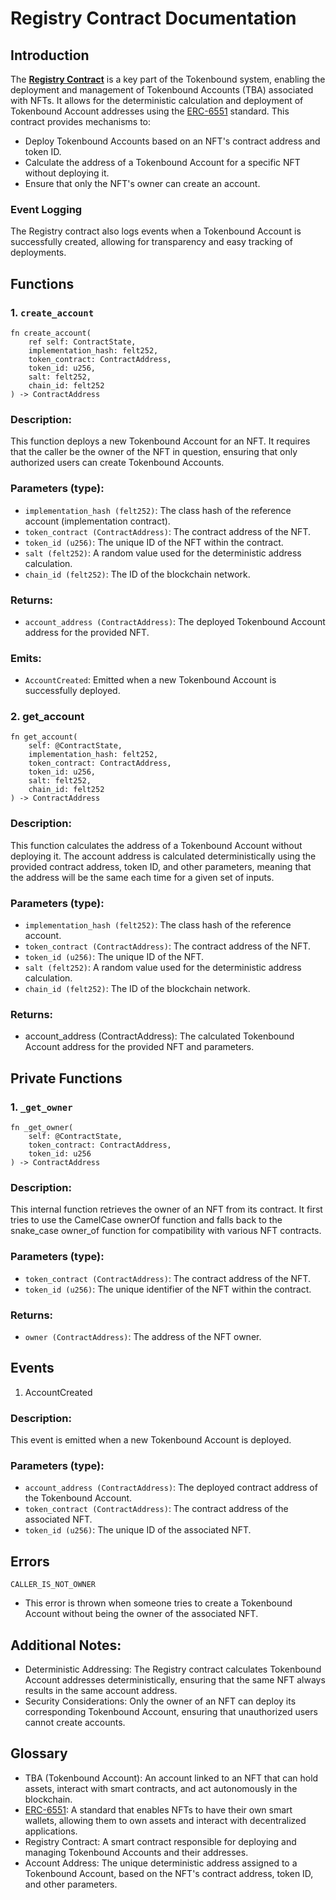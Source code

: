 # Registry Contract Documentation

## Introduction

The **[Registry Contract](https://github.com/horuslabsio/TBA/blob/v3/README.md#the-registry-contract)** is a key part of the Tokenbound system, enabling the deployment and management of Tokenbound Accounts (TBA) associated with NFTs. It allows for the deterministic calculation and deployment of Tokenbound Account addresses using the [ERC-6551](https://github.com/erc6551/reference) standard. This contract provides mechanisms to:

- Deploy Tokenbound Accounts based on an NFT's contract address and token ID.
- Calculate the address of a Tokenbound Account for a specific NFT without deploying it.
- Ensure that only the NFT's owner can create an account.

### Event Logging

The Registry contract also logs events when a Tokenbound Account is successfully created, allowing for transparency and easy tracking of deployments.

## Functions

### 1. `create_account`

```cairo
fn create_account(
    ref self: ContractState,
    implementation_hash: felt252,
    token_contract: ContractAddress,
    token_id: u256,
    salt: felt252,
    chain_id: felt252
) -> ContractAddress
```

### Description:

This function deploys a new Tokenbound Account for an NFT. It requires that the caller be the owner of the NFT in question, ensuring that only authorized users can create Tokenbound Accounts.

### Parameters (type):

- `implementation_hash (felt252)`: The class hash of the reference account (implementation contract).
- `token_contract (ContractAddress)`: The contract address of the NFT.
- `token_id (u256)`: The unique ID of the NFT within the contract.
- `salt (felt252)`: A random value used for the deterministic address calculation.
- `chain_id (felt252)`: The ID of the blockchain network.

### Returns:

- `account_address (ContractAddress)`: The deployed Tokenbound Account address for the provided NFT.

### Emits:

- `AccountCreated`: Emitted when a new Tokenbound Account is successfully deployed.

### 2. get_account

```cairo
fn get_account(
    self: @ContractState,
    implementation_hash: felt252,
    token_contract: ContractAddress,
    token_id: u256,
    salt: felt252,
    chain_id: felt252
) -> ContractAddress
```

### Description:

This function calculates the address of a Tokenbound Account without deploying it. The account address is calculated deterministically using the provided contract address, token ID, and other parameters, meaning that the address will be the same each time for a given set of inputs.

### Parameters (type):

- `implementation_hash (felt252)`: The class hash of the reference account.
- `token_contract (ContractAddress)`: The contract address of the NFT.
- `token_id (u256)`: The unique ID of the NFT.
- `salt (felt252)`: A random value used for the deterministic address calculation.
- `chain_id (felt252)`: The ID of the blockchain network.

### Returns:

- account_address (ContractAddress): The calculated Tokenbound Account address for the provided NFT and parameters.

## Private Functions

### 1. `_get_owner`

```cairo
fn _get_owner(
    self: @ContractState,
    token_contract: ContractAddress,
    token_id: u256
) -> ContractAddress
```

### Description:

This internal function retrieves the owner of an NFT from its contract. It first tries to use the CamelCase ownerOf function and falls back to the snake_case owner_of function for compatibility with various NFT contracts.

### Parameters (type):

- `token_contract (ContractAddress)`: The contract address of the NFT.
- `token_id (u256)`: The unique identifier of the NFT within the contract.

### Returns:

- `owner (ContractAddress)`: The address of the NFT owner.

## Events

1. AccountCreated

### Description:

This event is emitted when a new Tokenbound Account is deployed.

### Parameters (type):

- `account_address (ContractAddress)`: The deployed contract address of the Tokenbound Account.
- `token_contract (ContractAddress)`: The contract address of the associated NFT.
- `token_id (u256)`: The unique ID of the associated NFT.

## Errors

`CALLER_IS_NOT_OWNER`

- This error is thrown when someone tries to create a Tokenbound Account without being the owner of the associated NFT.

## Additional Notes:

- Deterministic Addressing: The Registry contract calculates Tokenbound Account addresses deterministically, ensuring that the same NFT always results in the same account address.
- Security Considerations: Only the owner of an NFT can deploy its corresponding Tokenbound Account, ensuring that unauthorized users cannot create accounts.

## Glossary

- TBA (Tokenbound Account): An account linked to an NFT that can hold assets, interact with smart contracts, and act autonomously in the blockchain.
- [ERC-6551](https://github.com/horuslabsio/TBA/blob/v3/README.md#erc-6551-reference-implementation-on-starknet-snip-14): A standard that enables NFTs to have their own smart wallets, allowing them to own assets and interact with decentralized applications.
- Registry Contract: A smart contract responsible for deploying and managing Tokenbound Accounts and their addresses.
- Account Address: The unique deterministic address assigned to a Tokenbound Account, based on the NFT's contract address, token ID, and other parameters.

